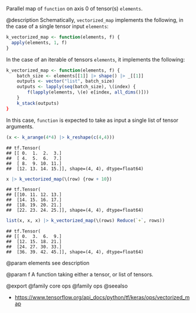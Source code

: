 Parallel map of `function` on axis 0 of tensor(s) `elements`.

@description
Schematically, `vectorized_map` implements the following,
in the case of a single tensor input `elements`:


```r
k_vectorized_map <- function(elements, f) {
  apply(elements, 1, f)
}
```

In the case of an iterable of tensors `elements`,
it implements the following:


```r
k_vectorized_map <- function(elements, f) {
    batch_size <- elements[[1]] |> shape() |> _[[1]]
    outputs <- vector("list", batch_size)
    outputs <- lapply(seq(batch_size), \(index) {
        f(lapply(elements, \(e) e[index, all_dims()]))
    }
    k_stack(outputs)
}
```

In this case, `function` is expected to take as input
a single list of tensor arguments.



```r
(x <- k_arange(4*4) |> k_reshape(c(4,4)))
```

```
## tf.Tensor(
## [[ 0.  1.  2.  3.]
##  [ 4.  5.  6.  7.]
##  [ 8.  9. 10. 11.]
##  [12. 13. 14. 15.]], shape=(4, 4), dtype=float64)
```

```r
x |> k_vectorized_map(\(row) {row + 10})
```

```
## tf.Tensor(
## [[10. 11. 12. 13.]
##  [14. 15. 16. 17.]
##  [18. 19. 20. 21.]
##  [22. 23. 24. 25.]], shape=(4, 4), dtype=float64)
```

```r
list(x, x, x) |> k_vectorized_map(\(rows) Reduce(`+`, rows))
```

```
## tf.Tensor(
## [[ 0.  3.  6.  9.]
##  [12. 15. 18. 21.]
##  [24. 27. 30. 33.]
##  [36. 39. 42. 45.]], shape=(4, 4), dtype=float64)
```

@param elements
see description

@param f
A function taking either a tensor, or list of tensors.

@export
@family core ops
@family ops
@seealso
+ <https://www.tensorflow.org/api_docs/python/tf/keras/ops/vectorized_map>
